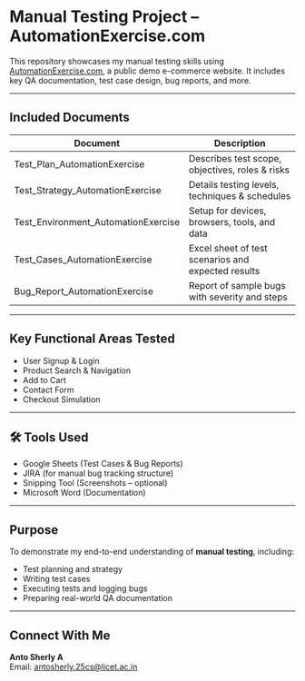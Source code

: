 #  Manual Testing Project – AutomationExercise.com

This repository showcases my manual testing skills using [AutomationExercise.com](https://automationexercise.com), a public demo e-commerce website. It includes key QA documentation, test case design, bug reports, and more.

---

##  Included Documents

| Document                      | Description                                       |
|-------------------------------|---------------------------------------------------|
| Test_Plan_AutomationExercise | Describes test scope, objectives, roles & risks   |
| Test_Strategy_AutomationExercise | Details testing levels, techniques & schedules  |
| Test_Environment_AutomationExercise | Setup for devices, browsers, tools, and data  |
| Test_Cases_AutomationExercise | Excel sheet of test scenarios and expected results |
| Bug_Report_AutomationExercise | Report of sample bugs with severity and steps     |

---

##  Key Functional Areas Tested
- User Signup & Login
- Product Search & Navigation
- Add to Cart
- Contact Form
- Checkout Simulation

---

## 🛠 Tools Used
- Google Sheets (Test Cases & Bug Reports)
- JIRA (for manual bug tracking structure)
- Snipping Tool (Screenshots – optional)
- Microsoft Word (Documentation)

---

##  Purpose

To demonstrate my end-to-end understanding of **manual testing**, including:
- Test planning and strategy
- Writing test cases
- Executing tests and logging bugs
- Preparing real-world QA documentation

---

##  Connect With Me

**Anto Sherly A**  
Email: antosherly.25cs@licet.ac.in  


